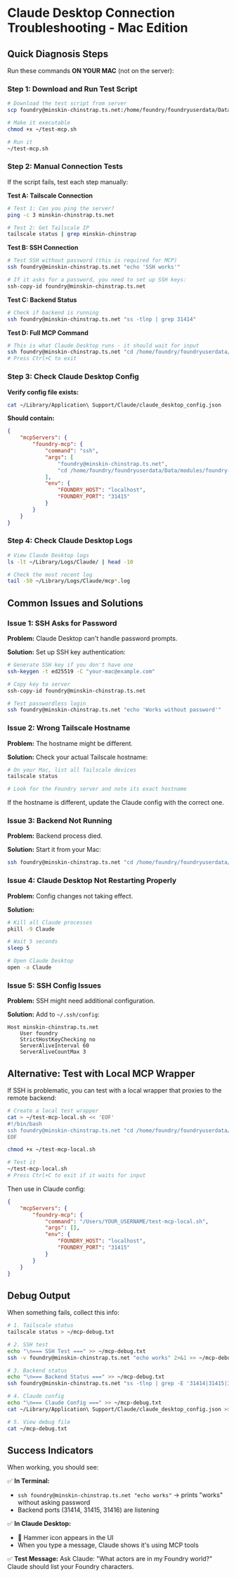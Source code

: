 # Claude Desktop Connection Troubleshooting - Mac Edition

## Quick Diagnosis Steps

Run these commands **ON YOUR MAC** (not on the server):

### Step 1: Download and Run Test Script

```bash
# Download the test script from server
scp foundry@minskin-chinstrap.ts.net:/home/foundry/foundryuserdata/Data/modules/foundry-mcp-bridge/test-mcp-connection.sh ~/test-mcp.sh

# Make it executable
chmod +x ~/test-mcp.sh

# Run it
~/test-mcp.sh
```

### Step 2: Manual Connection Tests

If the script fails, test each step manually:

**Test A: Tailscale Connection**
```bash
# Test 1: Can you ping the server?
ping -c 3 minskin-chinstrap.ts.net

# Test 2: Get Tailscale IP
tailscale status | grep minskin-chinstrap
```

**Test B: SSH Connection**
```bash
# Test SSH without password (this is required for MCP)
ssh foundry@minskin-chinstrap.ts.net "echo 'SSH works'"

# If it asks for a password, you need to set up SSH keys:
ssh-copy-id foundry@minskin-chinstrap.ts.net
```

**Test C: Backend Status**
```bash
# Check if backend is running
ssh foundry@minskin-chinstrap.ts.net "ss -tlnp | grep 31414"
```

**Test D: Full MCP Command**
```bash
# This is what Claude Desktop runs - it should wait for input
ssh foundry@minskin-chinstrap.ts.net "cd /home/foundry/foundryuserdata/Data/modules/foundry-mcp-bridge/dist/mcp-server && node index.js"
# Press Ctrl+C to exit
```

### Step 3: Check Claude Desktop Config

**Verify config file exists:**
```bash
cat ~/Library/Application\ Support/Claude/claude_desktop_config.json
```

**Should contain:**
```json
{
    "mcpServers": {
        "foundry-mcp": {
            "command": "ssh",
            "args": [
                "foundry@minskin-chinstrap.ts.net",
                "cd /home/foundry/foundryuserdata/Data/modules/foundry-mcp-bridge/dist/mcp-server && node index.js"
            ],
            "env": {
                "FOUNDRY_HOST": "localhost",
                "FOUNDRY_PORT": "31415"
            }
        }
    }
}
```

### Step 4: Check Claude Desktop Logs

```bash
# View Claude Desktop logs
ls -lt ~/Library/Logs/Claude/ | head -10

# Check the most recent log
tail -50 ~/Library/Logs/Claude/mcp*.log
```

## Common Issues and Solutions

### Issue 1: SSH Asks for Password

**Problem:** Claude Desktop can't handle password prompts.

**Solution:** Set up SSH key authentication:
```bash
# Generate SSH key if you don't have one
ssh-keygen -t ed25519 -C "your-mac@example.com"

# Copy key to server
ssh-copy-id foundry@minskin-chinstrap.ts.net

# Test passwordless login
ssh foundry@minskin-chinstrap.ts.net "echo 'Works without password'"
```

### Issue 2: Wrong Tailscale Hostname

**Problem:** The hostname might be different.

**Solution:** Check your actual Tailscale hostname:
```bash
# On your Mac, list all Tailscale devices
tailscale status

# Look for the Foundry server and note its exact hostname
```

If the hostname is different, update the Claude config with the correct one.

### Issue 3: Backend Not Running

**Problem:** Backend process died.

**Solution:** Start it from your Mac:
```bash
ssh foundry@minskin-chinstrap.ts.net "cd /home/foundry/foundryuserdata/Data/modules/foundry-mcp-bridge/dist/mcp-server && nohup node backend.js > /tmp/backend.log 2>&1 & echo 'Backend started'"
```

### Issue 4: Claude Desktop Not Restarting Properly

**Problem:** Config changes not taking effect.

**Solution:**
```bash
# Kill all Claude processes
pkill -9 Claude

# Wait 5 seconds
sleep 5

# Open Claude Desktop
open -a Claude
```

### Issue 5: SSH Config Issues

**Problem:** SSH might need additional configuration.

**Solution:** Add to `~/.ssh/config`:
```
Host minskin-chinstrap.ts.net
    User foundry
    StrictHostKeyChecking no
    ServerAliveInterval 60
    ServerAliveCountMax 3
```

## Alternative: Test with Local MCP Wrapper

If SSH is problematic, you can test with a local wrapper that proxies to the remote backend:

```bash
# Create a local test wrapper
cat > ~/test-mcp-local.sh << 'EOF'
#!/bin/bash
ssh foundry@minskin-chinstrap.ts.net "cd /home/foundry/foundryuserdata/Data/modules/foundry-mcp-bridge/dist/mcp-server && node index.js"
EOF

chmod +x ~/test-mcp-local.sh

# Test it
~/test-mcp-local.sh
# Press Ctrl+C to exit if it waits for input
```

Then use in Claude config:
```json
{
    "mcpServers": {
        "foundry-mcp": {
            "command": "/Users/YOUR_USERNAME/test-mcp-local.sh",
            "args": [],
            "env": {
                "FOUNDRY_HOST": "localhost",
                "FOUNDRY_PORT": "31415"
            }
        }
    }
}
```

## Debug Output

When something fails, collect this info:

```bash
# 1. Tailscale status
tailscale status > ~/mcp-debug.txt

# 2. SSH test
echo "\n=== SSH Test ===" >> ~/mcp-debug.txt
ssh -v foundry@minskin-chinstrap.ts.net "echo works" 2>&1 >> ~/mcp-debug.txt

# 3. Backend status
echo "\n=== Backend Status ===" >> ~/mcp-debug.txt
ssh foundry@minskin-chinstrap.ts.net "ss -tlnp | grep -E '31414|31415|31416'" >> ~/mcp-debug.txt

# 4. Claude config
echo "\n=== Claude Config ===" >> ~/mcp-debug.txt
cat ~/Library/Application\ Support/Claude/claude_desktop_config.json >> ~/mcp-debug.txt

# 5. View debug file
cat ~/mcp-debug.txt
```

## Success Indicators

When working, you should see:

✅ **In Terminal:**
- `ssh foundry@minskin-chinstrap.ts.net "echo works"` → prints "works" without asking password
- Backend ports (31414, 31415, 31416) are listening

✅ **In Claude Desktop:**
- 🔨 Hammer icon appears in the UI
- When you type a message, Claude shows it's using MCP tools

✅ **Test Message:**
Ask Claude: "What actors are in my Foundry world?"
Claude should list your Foundry characters.

